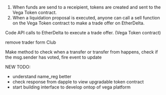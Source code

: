 1. When funds are send to a receipient, tokens are created and sent to the Vega Token contract.
2. When a liquidation proposal is executed, anyone can call a sell function on the Vega Token contract to make a trade offer on EtherDelta.


Code API calls to EtherDelta to execute a trade offer. (Vega Token contract)

remove trader form Club

Make method to check when a transfer or transfer from happens, check if the msg.sender has voted, fire event to update


NEW TODO:
- understand name_reg better
- check response from dapple to view upgradable token contract
- start building interface to develop ontop of vega platform